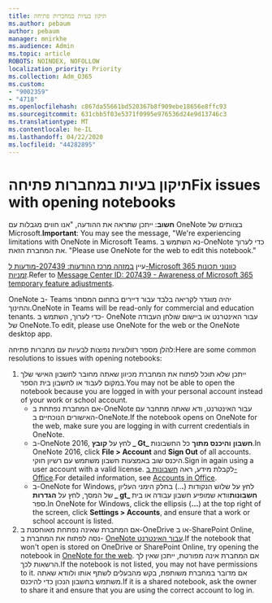 ```yaml
---
title: תיקון בעיות במחברות פתיחה
ms.author: pebaum
author: pebaum
manager: mnirkhe
ms.audience: Admin
ms.topic: article
ROBOTS: NOINDEX, NOFOLLOW
localization_priority: Priority
ms.collection: Adm_O365
ms.custom:
- "9002359"
- "4718"
ms.openlocfilehash: c867da55661bd520367b8f909ebe18656e8ffc93
ms.sourcegitcommit: 631cbb5f03e5371f0995e976536d24e9d13746c3
ms.translationtype: MT
ms.contentlocale: he-IL
ms.lasthandoff: 04/22/2020
ms.locfileid: "44282895"
---
```

# <a name="fix-issues-with-opening-notebooks"></a><span data-ttu-id="a4dbd-102">תיקון בעיות במחברות פתיחה</span><span class="sxs-lookup"><span data-stu-id="a4dbd-102">Fix issues with opening notebooks</span></span>

<span data-ttu-id="a4dbd-103">**חשוב**: ייתכן שתראה את ההודעה, "אנו חווים מגבלות עם OneNote בצוותים של Microsoft.</span><span class="sxs-lookup"><span data-stu-id="a4dbd-103">**Important**: You may see the message, "We're experiencing limitations with OneNote in Microsoft Teams.</span></span> <span data-ttu-id="a4dbd-104">נא השתמש ב-OneNote כדי לערוך את המחברת הזאת. "</span><span class="sxs-lookup"><span data-stu-id="a4dbd-104">Please use OneNote for the web to edit this notebook."</span></span>

<span data-ttu-id="a4dbd-105">עיין [במזהה מרכז ההודעות: 207439-מודעות ל-Microsoft 365 כוונוני תכונות זמניות](https://admin.microsoft.com/Adminportal/Home?source=applauncher#MessageCenter?id=MC207439).</span><span class="sxs-lookup"><span data-stu-id="a4dbd-105">Refer to [Message Center ID: 207439 - Awareness of Microsoft 365 temporary feature adjustments](https://admin.microsoft.com/Adminportal/Home?source=applauncher#MessageCenter?id=MC207439).</span></span>

<span data-ttu-id="a4dbd-106">OneNote ב- Teams יהיה מוגדר לקריאה בלבד עבור דיירים בתחום המסחר והחינוך.</span><span class="sxs-lookup"><span data-stu-id="a4dbd-106">OneNote in Teams will be read-only for commercial and education tenants.</span></span> <span data-ttu-id="a4dbd-107">כדי לערוך, השתמש ב- OneNote עבור האינטרנט או ביישום שולחן העבודה של OneNote.</span><span class="sxs-lookup"><span data-stu-id="a4dbd-107">To edit, please use OneNote for the web or the OneNote desktop app.</span></span>

<span data-ttu-id="a4dbd-108">להלן מספר רזולוציות נפוצות לבעיות עם מחברות פתיחה:</span><span class="sxs-lookup"><span data-stu-id="a4dbd-108">Here are some common resolutions to issues with opening notebooks:</span></span>

1. <span data-ttu-id="a4dbd-109">ייתכן שלא תוכל לפתוח את המחברת מכיוון שאתה מחובר לחשבון האישי שלך במקום לעבוד או לחשבון בית הספר.</span><span class="sxs-lookup"><span data-stu-id="a4dbd-109">You may not be able to open the notebook because you are logged in with your personal account instead of your work or school account.</span></span>
    - <span data-ttu-id="a4dbd-110">אם המחברת נפתחת ב-OneNote עבור האינטרנט, ודא שאתה מתחבר עם האישורים הנוכחיים ב-OneNote.</span><span class="sxs-lookup"><span data-stu-id="a4dbd-110">If the notebook opens on OneNote for the web, make sure you are logging in with current credentials in OneNote.</span></span>
    - <span data-ttu-id="a4dbd-111">ב-OneNote 2016, לחץ על **קובץ _ Gt_ חשבון** **והיכנס מתוך** כל החשבונות.</span><span class="sxs-lookup"><span data-stu-id="a4dbd-111">In OneNote 2016, click **File > Account** and **Sign Out** of all accounts.</span></span> <span data-ttu-id="a4dbd-112">היכנס שוב באמצעות חשבון משתמש עם רשיון חוקי.</span><span class="sxs-lookup"><span data-stu-id="a4dbd-112">Sign in again using a user account with a valid license.</span></span> <span data-ttu-id="a4dbd-113">לקבלת מידע, ראה [חשבונות ב- Office](https://support.office.com/article/accounts-in-office-628ea040-f265-49de-b986-be09c3ebf8a9).</span><span class="sxs-lookup"><span data-stu-id="a4dbd-113">For detailed information, see [Accounts in Office](https://support.office.com/article/accounts-in-office-628ea040-f265-49de-b986-be09c3ebf8a9).</span></span> 
    - <span data-ttu-id="a4dbd-114">ב-OneNote for Windows, לחץ על שלוש הנקודות (**.**..) בחלק הימני העליון של המסך, לחץ על **הגדרות _ gt_ חשבונות**וודא שמופיע חשבון עבודה או בית ספר.</span><span class="sxs-lookup"><span data-stu-id="a4dbd-114">In OneNote for Windows, click the ellipsis (**…**) at the top right of the screen, click **Settings > Accounts**, and ensure that a work or school account is listed.</span></span> 
2. <span data-ttu-id="a4dbd-115">אם המחברת שאינה נפתחת מאוחסנת ב-OneDrive או ב-SharePoint Online, נסה לפתוח את המחברת ב- [OneNote עבור האינטרנט](https://onenote.com).</span><span class="sxs-lookup"><span data-stu-id="a4dbd-115">If the notebook that won't open is stored on OneDrive or SharePoint Online, try opening the notebook in [OneNote for the web](https://onenote.com).</span></span> <span data-ttu-id="a4dbd-116">אם המחברת אינה מפורטת, ייתכן שאין לך הרשאות לכך.</span><span class="sxs-lookup"><span data-stu-id="a4dbd-116">If the notebook is not listed, you may not have permissions to it.</span></span> <span data-ttu-id="a4dbd-117">אם מדובר במחברת משותפת, בקש מהבעלים לשתף אותו ולוודא שאתה משתמש בחשבון הנכון כדי להיכנס.</span><span class="sxs-lookup"><span data-stu-id="a4dbd-117">If it is a shared notebook, ask the owner to share it and ensure that you are using the correct account to log in.</span></span>
